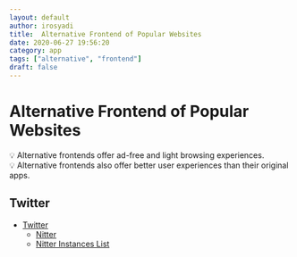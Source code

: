 ```yaml
---
layout: default
author: irosyadi
title:  Alternative Frontend of Popular Websites
date: 2020-06-27 19:56:20
category: app
tags: ["alternative", "frontend"]
draft: false
---
```


# Alternative Frontend of Popular Websites

💡 Alternative frontends offer ad-free and light browsing experiences.  
💡 Alternative frontends also offer better user experiences than their original apps.

## Twitter
- [Twitter](https://twitter.com/)
  - [Nitter](https://nitter.net/)
  - [Nitter Instances List](https://github.com/zedeus/nitter/wiki/Instances)